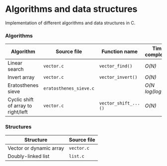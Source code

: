 # Algorithms and data structures

Implementation of different algorithms and data structures in C.

### Algorithms

| Algorithm | Source file | Function name | Time complexity |
| --------- | ----------- | ------------- | --------------- |
| Linear search | `vector.c` | `vector_find()` | *O(N)* |
| Invert array | `vector.c` | `vector_invert()` | *O(N)* |
| Eratosthenes sieve | `eratosthenes_sieve.c` |   | *O(N log(log N))* |
| Cyclic shift of array to right/left | `vector.c` | `vector_shift_...()` | *O(N)* |

### Structures

| Structure | Source file |
| --------- | ----------- |
| Vector or dynamic array | `vector.c` |
| Doubly-linked list | `list.c` |
